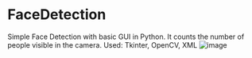 # FaceDetection

Simple Face Detection with basic GUI in Python. 
It counts the number of people visible in the camera. 
Used: Tkinter, OpenCV, XML
![image](https://user-images.githubusercontent.com/73948593/216840986-1db82c03-6b97-4d89-b496-897704c73552.png)

